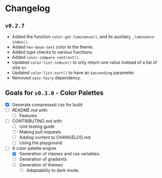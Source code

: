 # Changelog

## `v0.2.7`

- Added the function `color-get-luminance()`, and its auxiliary `_luminance-index()`.
- Added `hex-base-text` color to the theme.
- Added type checks to various functions.
- Added `color-compare-contrast()`.
- Updated `color-list-reduce()` to only return one value instead of a list of size `$n`.
- Updated `color-list-sort()` to have an `$ascending` parameter.
- Removed `sass-fairy` dependency.

## Goals for `v0.3.0` - Color Palettes
  - [x] Generate compressed css for build
  - [ ] README.md with:
    - [ ] Features
  - [ ] CONTRIBUTING.md with:
    - [ ] Unit testing guide
    - [ ] Making pull requests
    - [ ] Adding content to CHANGELOG.md
    - [ ] Using the playground
  - [ ] A color palette engine
    - [x] Generation of classes and css variables.
    - [ ] Generation of gradients
    - [ ] Generation of themes
      - [ ] Adaptability to dark mode.
